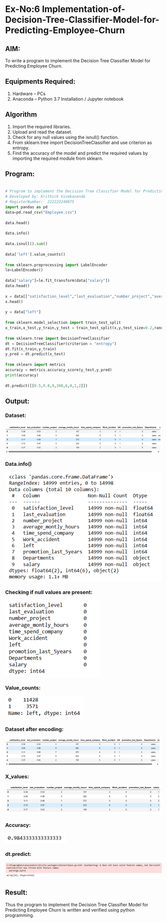 # Ex-No:6 Implementation-of-Decision-Tree-Classifier-Model-for-Predicting-Employee-Churn

## AIM:
To write a program to implement the Decision Tree Classifier Model for Predicting Employee Churn.

## Equipments Required:
1. Hardware – PCs
2. Anaconda – Python 3.7 Installation / Jupyter notebook

## Algorithm
1. Import the required libraries.
2. Upload and read the dataset.
3. Check for any null values using the isnull() function.
4. From sklearn.tree import DecisionTreeClassifier and use criterion as entropy.
5. Find the accuracy of the model and predict the required values by importing the required module from sklearn.

## Program:
```python

# Program to implement the Decision Tree Classifier Model for Predicting Employee Churn.
# Developed by: Krithick Vivekananda
# RegisterNumber:  212223240075
import pandas as pd
data=pd.read_csv("Employee.csv")

data.head()

data.info()

data.isnull().sum()

data['left'].value_counts()

from sklearn.preprocessing import LabelEncoder
le=LabelEncoder()

data["salary"]=le.fit_transform(data["salary"])
data.head()

x = data[["satisfaction_level","last_evaluation","number_project","average_montly_hours","time_spend_company","Work_accident","promotion_last_5years","salary"]]
x.head()

y = data["left"]

from sklearn.model_selection import train_test_split
x_train,x_test,y_train,y_test = train_test_split(x,y,test_size=0.2,random_state=100)

from sklearn.tree import DecisionTreeClassifier
dt = DecisionTreeClassifier(criterion = "entropy")
dt.fit(x_train,y_train)
y_pred = dt.predict(x_test)

from sklearn import metrics
accuracy = metrics.accuracy_score(y_test,y_pred)
print(accuracy)

dt.predict([[0.5,0.8,9,260,6,0,1,2]])

```

## Output:
### Dataset:
![alt text](318506137-8a055be6-9fb2-4c5f-a373-46722c6b07b7.png)
### Data.info()
![alt text](318506304-06002716-d302-4710-b6a4-3975cec7473b.png)
### Checking if null values are present:
![alt text](318506457-900fa2e9-72d0-47cd-a348-82f20420a7dd.png)
### Value_counts:
![alt text](318506563-3c241b96-51a7-4649-95a3-7d6070f24933.png)
### Dataset after encoding:
![alt text](318506705-62326632-3a96-43e4-8147-2b428e67470a.png)
### X_values:
![alt text](318506851-1ed10b6f-2283-4fcd-a747-2a70e55d7463.png)
### Accuracy:
![alt text](318506936-8a8668e6-5c17-4f10-9f29-bd3b2d80a926.png)
### dt.predict:
![alt text](318507231-7447bc4a-b766-4d43-8b56-4a4e914a5f35.png)

## Result:
Thus the program to implement the  Decision Tree Classifier Model for Predicting Employee Churn is written and verified using python programming.
